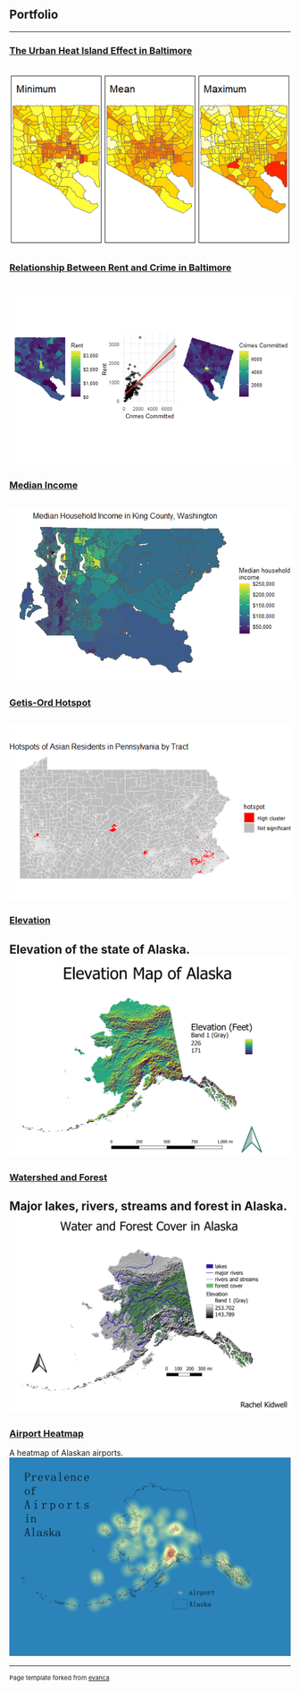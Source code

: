 ## Portfolio
---
### [The Urban Heat Island Effect in Baltimore](/UHI/test1.pdf)
[<img src="UHI/heatislandimg.png?raw=true"/>](UHI/test1.pdf)
---
### [Relationship Between Rent and Crime in Baltimore](/RentRelationshipsBaltimore/index)
[<img src="RentRelationshipsBaltimore/BaltRentCover.png?raw=true"/>](/RentRelationshipsBaltimore/index)
---
### [Median Income](/Project4/index)
[<img src="Project4/KingCountyIncome.png?raw=true"/>](/Project4/index)
---
### [Getis-Ord Hotspot](/Project5/index)
[<img src="Project5/AsianHotspotPA.png?raw=true"/>](/Project5/index)
---
### [Elevation](/project2/index)
Elevation of the state of Alaska.
[<img src="project2/alaskaelev.png?raw=true"/>](/project2/index)
---
### [Watershed and Forest](/project3/index)
Major lakes, rivers, streams and forest in Alaska.
[<img src="project3/waterandtrees.png?raw=true"/>](/project3/index)
---
### [Airport Heatmap](/project1/index)
A heatmap of Alaskan airports.
[<img src="project1/heatairports.png?raw=true"/>](/project1/index)






---
<p style="font-size:11px">Page template forked from <a href="https://github.com/evanca/quick-portfolio">evanca</a></p>
<!-- Remove above link if you don't want to attibute -->
